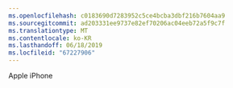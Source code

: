 ```yaml
---
ms.openlocfilehash: c0183690d7283952c5ce4bcba3dbf216b7604aa9
ms.sourcegitcommit: ad203331ee9737e82ef70206ac04eeb72a5f9c7f
ms.translationtype: MT
ms.contentlocale: ko-KR
ms.lasthandoff: 06/18/2019
ms.locfileid: "67227906"
---
```

Apple iPhone